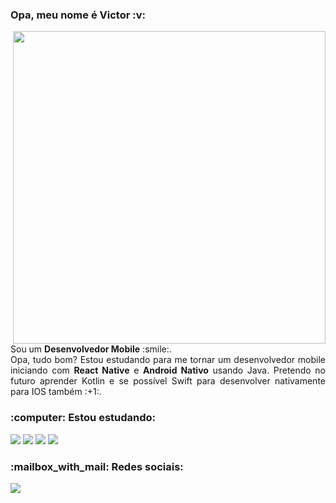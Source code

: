 <h3>Opa, meu nome é Victor :v:</h3>
<img align="right" width="500" src="https://user-images.githubusercontent.com/66436169/108850000-968ea200-75c1-11eb-9928-bf70f57eb462.png">
<p align="justify">
  Sou um <strong>Desenvolvedor Mobile</strong> :smile:.<br>
  Opa, tudo bom? Estou estudando para me tornar um desenvolvedor mobile iniciando com <strong>React Native</strong> e <strong>Android Nativo</strong> usando Java. Pretendo no futuro aprender Kotlin e se possível Swift para desenvolver nativamente para IOS também :+1:.
</p>
 <h3 align="left">:computer: Estou estudando:</h3>
<p align="left">
  <img src="https://img.shields.io/badge/Java-ED8B00?style=for-the-badge&logo=java&logoColor=white">
  <img src="https://img.shields.io/badge/Spring-6DB33F?style=for-the-badge&logo=spring&logoColor=white">
  <img src="https://img.shields.io/badge/React_Native-20232A?style=for-the-badge&logo=react&logoColor=61DAFB">
  <img src="https://img.shields.io/badge/Android-3DDC84?style=for-the-badge&logo=android&logoColor=white">
</p>
  <h3 align="left">:mailbox_with_mail: Redes sociais:</h3>  
<p align="left">
  <a href="https://www.linkedin.com/in/victorbmaciel">
  <img src="https://img.shields.io/badge/LinkedIn-0077B5?style=for-the-badge&logo=linkedin&logoColor=white"></a>
</p>

